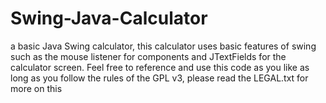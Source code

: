 Swing-Java-Calculator
=====================
a basic Java Swing calculator, this calculator uses basic features of swing such as 
the mouse listener for components and JTextFields for the calculator screen. Feel free to reference and use this code as you like
as long as you follow the rules of the GPL v3, please read the LEGAL.txt for more on this
